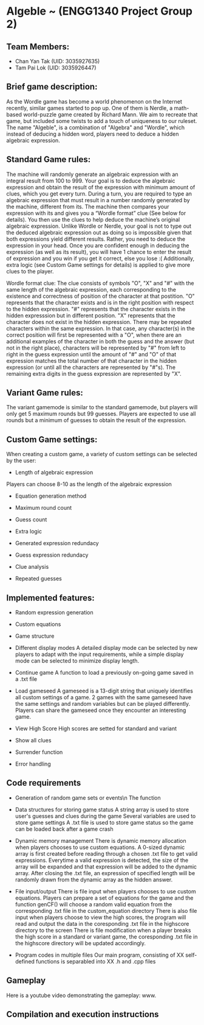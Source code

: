 # Algeble ~ (ENGG1340 Project Group 2)
## Team Members:
* Chan Yan Tak (UID: 3035927635)
* Tam Pai Lok (UID: 3035926447)
## Brief game description:
As the Wordle game has become a world phenomenon on the Internet recently, similar games started to pop up. One of them is Nerdle, a math-based world-puzzle game created by Richard Mann. We aim to recreate that game, but included some twists to add a touch of uniqueness to our ruleset. The name "Algeble", is a combination of "Algebra" and "Wordle", which instead of deducing a hidden word, players need to deduce a hidden algebraic expression.
## Standard Game rules:
The machine will randomly generate an algebraic expression with an integral result from 100 to 999. Your goal is to deduce the algebraic expression and obtain the result of the expression with minimum amount of clues, which you get every turn. During a turn, you are required to type an algebraic expression that must result in a number randomly generated by the machine, different from its. The machine then compares your expression with its and gives you a “Wordle format” clue (See below for details). You then use the clues to help deduce the machine’s original algebraic expression. Unlike Wordle or Nerdle, your goal is not to type out the deduced algebraic expression out as doing so is impossible given that both expressions yield different results. Rather, you need to deduce the expression in your head. Once you are confident enough in deducing the expression (as well as its result), you will have 1 chance to enter the result of expression and you win if you get it correct, else you lose :( Additionally, extra logic (see Custom Game settings for details) is applied to give more clues to the player.

Wordle format clue:
The clue consists of symbols "O", "X" and "#" with the same length of the algebraic expression, each corresponding to the existence and correctness of position of the character at that postition. "O" represents that the character exists and is in the right position with respect to the hidden expression. "#" represents that the character exists in the hidden expresssion but in different position. "X" represents that the character does not exist in the hidden expression. There may be repeated characters within the same expression. In that case, any character(s) in the correct position will first be represented with a "O", when there are an additional examples of the character in both the guess and the answer (but not in the right place), characters will be represented by "#" from left to right in the guess expression until the amount of "#" and "O" of that expression matches the total number of that character in the hidden expression (or until all the characters are represented by "#"s). The remaining extra digits in the guess expression are represented by "X". 

## Variant Game rules:
The variant gamemode is similar to the standard gamemode, but players will only get 5 maximum rounds but 99 guesses. Players are expected to use all rounds but a minimum of guesses to obtain the result of the expression.
## Custom Game settings:
When creating a custom game, a variety of custom settings can be selected by the user:
* Length of algebraic expression

Players can choose 8-10 as the length of the algebraic expression
* Equation generation method

* Maximum round count

* Guess count

* Extra logic

* Generated expression redundacy

* Guess expression redundacy

* Clue analysis

* Repeated guesses

## Implemented features:
* Random expression generation

* Custom equations

* Game structure

* Different display modes
A detailed display mode can be selected by new players to adapt with the input requirements, while a simple display mode can be selected to minimize display length.
* Continue game
A function to load a previously on-going game saved in a .txt file
* Load gameseed
A gameseed is a 13-digit string that uniquely identifies all custom settings of a game. 2 games with the same gameseed have the same settings and random variables but can be played differently. Players can share the gameseed once they encounter an interesting game.
* View High Score
High scores are setted for standard and variant 
* Show all clues

* Surrender function

* Error handling

## Code requirements
* Generation of random game sets or events\n
The function 

* Data structures for storing game status
A string array is used to store user's guesses and clues during the game
Several variables are used to store game settings 
A .txt file is used to store game status so the game can be loaded back after a game crash
* Dynamic memory management
There is dynamic memory allocation when players chooses to use custom equations. A 0-sized dynamic array is first created before reading through a chosen .txt file to get valid expressions. Everytime a valid expression is detected, the size of the array will be expanded and that expression will be added to the dynamic array. After closing the .txt file, an expression of specified length will be randomly drawn from the dynamic array as the hidden answer.

* File input/output
There is file input when players chooses to use custom equations. Players can prepare a set of equations for the game and the function genCF() will choose a random valid equation from the corresponding .txt file in the custom_equation directory
There is also file input when players choose to view the high scores, the program will read and output the data in the coresponding .txt file in the highscore directory to the screen
There is file modification when a player breaks the high score in a standard or variant game, the coresponding .txt file in the highscore directory will be updated accordingly.
* Program codes in multiple files
Our main program, consisting of XX self-defined functions is separabled into XX .h and .cpp files 
## Gameplay
Here is a youtube video demonstrating the gameplay: www.
## Compilation and execution instructions

